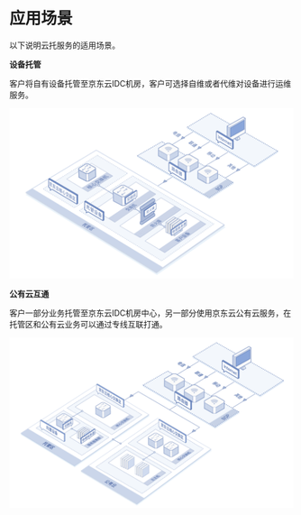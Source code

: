 # 应用场景

以下说明云托服务的适用场景。

**设备托管**

  客户将自有设备托管至京东云IDC机房，客户可选择自维或者代维对设备进行运维服务。
  
![应用场景一查看连接](https://github.com/jdcloudcom/cn/blob/cn-Cloud-Cabinet-Service/image/Hyper-Converged-IDC/Cloud-Cabinet-Service/CCS013.png)

**公有云互通**

  客户一部分业务托管至京东云IDC机房中心，另一部分使用京东云公有云服务，在托管区和公有云业务可以通过专线互联打通。

![应用场景二查看连接](https://github.com/jdcloudcom/cn/blob/cn-Cloud-Cabinet-Service/image/Hyper-Converged-IDC/Cloud-Cabinet-Service/CCS014.png)
